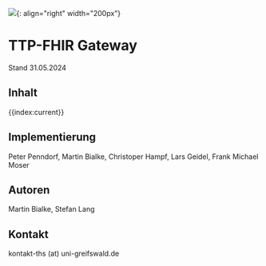 ![](https://www.ths-greifswald.de/wp-content/uploads/2019/01/Design-Logo-THS-deutsch-271-padding.png){: align="right" width="200px"} 

# TTP-FHIR Gateway

Stand 31.05.2024

## Inhalt
{{index:current}}

## Implementierung

Peter Penndorf, Martin Bialke, Christoper Hampf, Lars Geidel, Frank Michael Moser

## Autoren

Martin Bialke, Stefan Lang

## Kontakt

kontakt-ths (at) uni-greifswald.de
